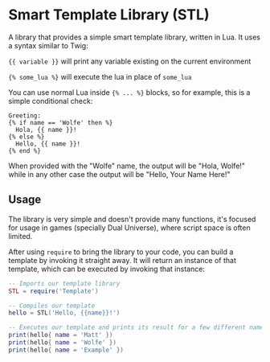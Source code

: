 # Smart Template Library (STL)

A library that provides a simple smart template library, written in Lua. It uses a syntax similar to Twig:

`{{ variable }}` will print any variable existing on the current environment

`{% some_lua %}` will execute the lua in place of `some_lua`

You can use normal Lua inside `{% ... %}` blocks, so for example, this is a simple conditional check:

```
Greeting:
{% if name == 'Wolfe' then %}
  Hola, {{ name }}!
{% else %}
  Hello, {{ name }}!
{% end %}
```

When provided with the "Wolfe" name, the output will be "Hola, Wolfe!" while in any other case the output will be "Hello, Your Name Here!"

## Usage

The library is very simple and doesn't provide many functions, it's focused for usage in games (specially Dual Universe), where script space is often limited.

After using `require` to bring the library to your code, you can build a template by invoking it straight away. It will return an instance of that template, which can be executed by invoking that instance:

```lua
-- Imports our template library
STL = require('Template')

-- Compiles our template
hello = STL('Hello, {{name}}!')

-- Executes our template and prints its result for a few different names:
print(hello{ name = 'Matt' })
print(hello{ name = 'Wolfe' })
print(hello{ name = 'Example' })
```